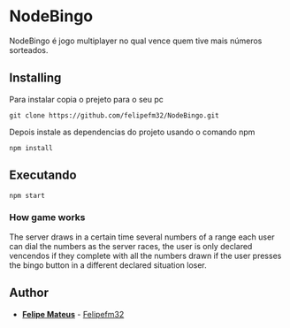 # NodeBingo

NodeBingo é jogo multiplayer no qual vence quem tive mais números sorteados.

## Installing

Para instalar  copia o prejeto para o seu pc

```
git clone https://github.com/felipefm32/NodeBingo.git
```

Depois instale as dependencias do projeto usando o comando npm

```
npm install
```

## Executando

```
npm start
```

### How game works

The server draws in a certain time several numbers of a range each user can dial the numbers as the server races, the user is only declared vencendos if they complete with all the numbers drawn if the user presses the bingo button in a different declared situation loser.


## Author

* **[Felipe Mateus](https://felipefm32.com)** - [Felipefm32](https://github.com/felipefm32)

